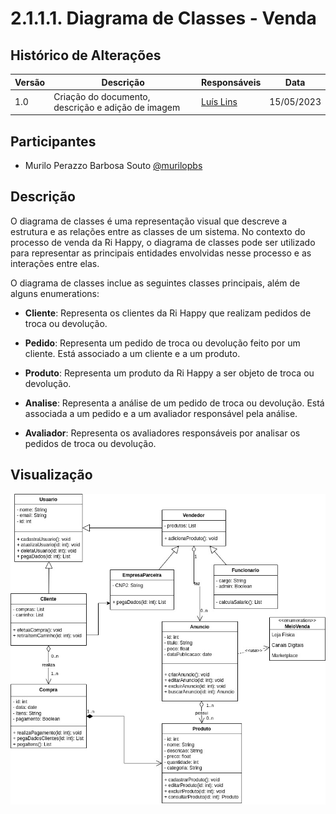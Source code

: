 # 2.1.1.1. Diagrama de Classes - Venda

## Histórico de Alterações

| Versão | Descrição                                          | Responsáveis                                 | Data       |
| ------ | -------------------------------------------------- | -------------------------------------------- | ---------- |
| 1.0    | Criação do documento, descrição e adição de imagem | [Luís Lins](https://github.com/luisgaboardi) | 15/05/2023 |

## Participantes

- Murilo Perazzo Barbosa Souto [@murilopbs](https://github.com/murilopbs)

## Descrição

O diagrama de classes é uma representação visual que descreve a estrutura e as relações entre as classes de um sistema. No contexto do processo de venda da Ri Happy, o diagrama de classes pode ser utilizado para representar as principais entidades envolvidas nesse processo e as interações entre elas.

O diagrama de classes inclue as seguintes classes principais, além de alguns enumerations:

- **Cliente**: Representa os clientes da Ri Happy que realizam pedidos de troca ou devolução.

- **Pedido**: Representa um pedido de troca ou devolução feito por um cliente. Está associado a um cliente e a um produto.

- **Produto**: Representa um produto da Ri Happy a ser objeto de troca ou devolução.

- **Analise**: Representa a análise de um pedido de troca ou devolução. Está associada a um pedido e a um avaliador responsável pela análise.

- **Avaliador**: Representa os avaliadores responsáveis por analisar os pedidos de troca ou devolução.

## Visualização

![Diagrama de Classes - Venda](../Imagens/DiagramaClasseVenda.jpg)
